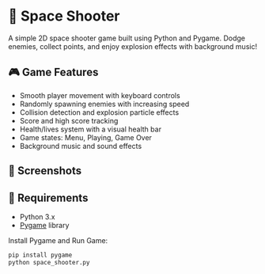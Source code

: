 # 🚀 Space Shooter

A simple 2D space shooter game built using Python and Pygame. Dodge enemies, collect points, and enjoy explosion effects with background music!

## 🎮 Game Features

- Smooth player movement with keyboard controls
- Randomly spawning enemies with increasing speed
- Collision detection and explosion particle effects
- Score and high score tracking
- Health/lives system with a visual health bar
- Game states: Menu, Playing, Game Over
- Background music and sound effects

## 📸 Screenshots


## 🧰 Requirements

- Python 3.x
- [Pygame](https://www.pygame.org/) library

Install Pygame and Run Game:

```bash
pip install pygame
python space_shooter.py

